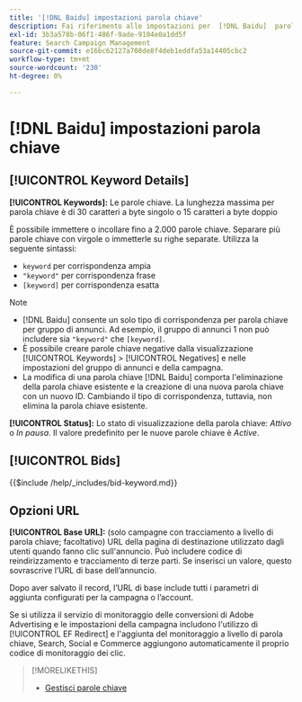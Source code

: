 ```yaml
---
title: '[!DNL Baidu] impostazioni parola chiave'
description: Fai riferimento alle impostazioni per  [!DNL Baidu]  parole chiave.
exl-id: 3b3a578b-06f1-486f-9ade-9104e0a1dd5f
feature: Search Campaign Management
source-git-commit: e16bc62127a708de8f4deb1eddfa53a14405cbc2
workflow-type: tm+mt
source-wordcount: '230'
ht-degree: 0%

---
```


# [!DNL Baidu] impostazioni parola chiave

## [!UICONTROL Keyword Details]

**[!UICONTROL Keywords]:** Le parole chiave. La lunghezza massima per parola chiave è di 30 caratteri a byte singolo o 15 caratteri a byte doppio

È possibile immettere o incollare fino a 2.000 parole chiave. Separare più parole chiave con virgole o immetterle su righe separate. Utilizza la seguente sintassi:

* `keyword` per corrispondenza ampia
* `"keyword"` per corrispondenza frase
* `[keyword]` per corrispondenza esatta

>[!NOTE]
>
>* [!DNL Baidu] consente un solo tipo di corrispondenza per parola chiave per gruppo di annunci. Ad esempio, il gruppo di annunci 1 non può includere sia `"keyword"` che `[keyword]`.
>* È possibile creare parole chiave negative dalla visualizzazione [!UICONTROL Keywords] > [!UICONTROL Negatives] e nelle impostazioni del gruppo di annunci e della campagna.
>* La modifica di una parola chiave [!DNL Baidu] comporta l&#39;eliminazione della parola chiave esistente e la creazione di una nuova parola chiave con un nuovo ID. Cambiando il tipo di corrispondenza, tuttavia, non elimina la parola chiave esistente.

**[!UICONTROL Status]:** Lo stato di visualizzazione della parola chiave: *Attivo* o *In pausa*. Il valore predefinito per le nuove parole chiave è *Active*.

## [!UICONTROL Bids]

<!-- **[!UICONTROL Bid]:** -->

{{$include /help/_includes/bid-keyword.md}}

## Opzioni URL

**[!UICONTROL Base URL]:** (solo campagne con tracciamento a livello di parola chiave; facoltativo) URL della pagina di destinazione utilizzato dagli utenti quando fanno clic sull&#39;annuncio. Può includere
codice di reindirizzamento e tracciamento di terze parti. Se inserisci un valore, questo sovrascrive l’URL di base dell’annuncio.

Dopo aver salvato il record, l’URL di base include tutti i parametri di aggiunta configurati per la campagna o l’account.

Se si utilizza il servizio di monitoraggio delle conversioni di Adobe Advertising e le impostazioni della campagna includono l&#39;utilizzo di [!UICONTROL EF Redirect] e l&#39;aggiunta del monitoraggio a livello di parola chiave, Search, Social e Commerce aggiungono automaticamente il proprio codice di monitoraggio dei clic.

>[!MORELIKETHIS]
>
>* [Gestisci parole chiave](/help/search-social-commerce/campaign-management/campaigns/keyword-manage.md)
